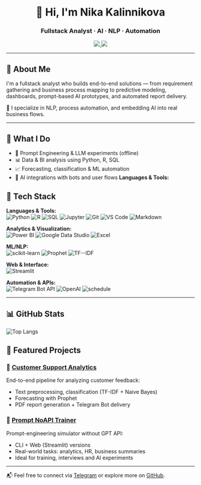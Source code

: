 
<h1 align="center">👋 Hi, I'm Nika Kalinnikova</h1>
<h3 align="center">Fullstack Analyst · AI · NLP · Automation</h3>

<p align="center">
  <a href="https://t.me/HayleyRizhik">
    <img src="https://img.shields.io/badge/Telegram-@HayleyRizhik-0088cc?style=flat-square&logo=telegram&logoColor=white" />
  </a>

  <a href="https://github.com/KalinNika">
    <img src="https://img.shields.io/badge/GitHub-KalinNika-181717?style=flat-square&logo=github&logoColor=white" />
  </a>
</p>

---

## 🚀 About Me

I'm a fullstack analyst who builds end-to-end solutions — from requirement gathering and business process mapping to predictive modeling, dashboards, prompt-based AI prototypes, and automated report delivery.

🌱 I specialize in NLP, process automation, and embedding AI into real business flows.

---

## 🧠 What I Do

- 🧪 Prompt Engineering & LLM experiments (offline)
- 📊 Data & BI analysis using Python, R, SQL
- 📈 Forecasting, classification & ML automation
- 🤖 AI integrations with bots and user flows
**Languages & Tools:**  
## 🧰 Tech Stack

**Languages & Tools:**  
![Python](https://img.shields.io/badge/Python-3776AB?style=flat-square&logo=python&logoColor=white)
![R](https://img.shields.io/badge/R-276DC3?style=flat-square&logo=r&logoColor=white)
![SQL](https://img.shields.io/badge/PostgreSQL-336791?style=flat-square&logo=postgresql&logoColor=white)
![Jupyter](https://img.shields.io/badge/Jupyter-F37626?style=flat-square&logo=jupyter&logoColor=white)
![Git](https://img.shields.io/badge/Git-F05032?style=flat-square&logo=git&logoColor=white)
![VS Code](https://img.shields.io/badge/VS%20Code-007ACC?style=flat-square&logo=visualstudiocode&logoColor=white)
![Markdown](https://img.shields.io/badge/Markdown-000000?style=flat-square&logo=markdown&logoColor=white)

**Analytics & Visualization:**  
![Power BI](https://img.shields.io/badge/Power%20BI-F2C811?style=flat-square&logo=powerbi&logoColor=black)
![Google Data Studio](https://img.shields.io/badge/Google%20Data%20Studio-4285F4?style=flat-square&logo=google&logoColor=white)
![Excel](https://img.shields.io/badge/Excel-217346?style=flat-square&logo=microsoft-excel&logoColor=white)

**ML/NLP:**  
![scikit-learn](https://img.shields.io/badge/Scikit--Learn-F7931E?style=flat-square&logo=scikitlearn&logoColor=white)
![Prophet](https://img.shields.io/badge/Prophet-2596be?style=flat-square)
![TF--IDF](https://img.shields.io/badge/TF--IDF-525252?style=flat-square)

**Web & Interface:**  
![Streamlit](https://img.shields.io/badge/Streamlit-FF4B4B?style=flat-square&logo=streamlit&logoColor=white)

**Automation & APIs:**  
![Telegram Bot API](https://img.shields.io/badge/Telegram%20Bot-0088cc?style=flat-square&logo=telegram)
![OpenAI](https://img.shields.io/badge/OpenAI_(No_API)-412991?style=flat-square&logo=openai&logoColor=white)
![schedule](https://img.shields.io/badge/schedule-py-555?style=flat-square)

---

## 📊 GitHub Stats

![Top Langs](https://github-readme-stats.vercel.app/api/top-langs/?username=KalinNika&layout=compact&langs_count=8&hide=html,css)



## 📌 Featured Projects

### 🧠 [Customer Support Analytics](https://github.com/KalinNika/customer-support-analytics)
End-to-end pipeline for analyzing customer feedback: 
- Text preprocessing, classification (TF-IDF + Naive Bayes)
- Forecasting with Prophet
- PDF report generation + Telegram Bot delivery

### 🧪 [Prompt NoAPI Trainer](https://github.com/KalinNika/prompt-noapi-trainer)
Prompt-engineering simulator without GPT API:
- CLI + Web (Streamlit) versions
- Real-world tasks: analytics, HR, business summaries
- Ideal for training, interviews and AI experiments




---

📬 Feel free to connect via [Telegram](https://t.me/HayleyRizhik) or explore more on [GitHub](https://github.com/KalinNika).
